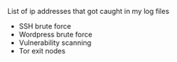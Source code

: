 List of ip addresses that got caught in my log files

* SSH brute force
* Wordpress brute force
* Vulnerability scanning
* Tor exit nodes

